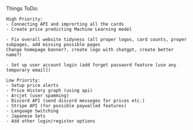Things ToDo:

    High Priority:
    - Connecting API and improrting all the cards
    - Create price predicting Machine Learning model

    - Fix overall website tidyness (all proper logos, card counts, proper subpages, add missing possible pages
    Change homepage banner?, create logo with chatgpt, create better name?)

    - Set up user account login (add forget password feature [use any temporary email])

    Low Priority: 
    - Setup price alerts
    - Price History graph (using api)
    - Arcjet (user spamming)
    - Discord API (send discord messeges for prices etc.)
    - Stripe API (for possible paywalled features)
    - Language Switching
    - Japanese Sets
    - Add other login/register options 